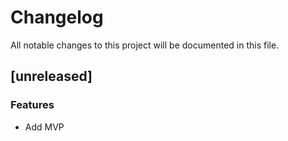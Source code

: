# Changelog

All notable changes to this project will be documented in this file.

## [unreleased]

### Features

- Add MVP
